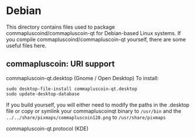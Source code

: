 
Debian
====================
This directory contains files used to package commapluscoind/commapluscoin-qt
for Debian-based Linux systems. If you compile commapluscoind/commapluscoin-qt yourself, there are some useful files here.

## commapluscoin: URI support ##


commapluscoin-qt.desktop  (Gnome / Open Desktop)
To install:

	sudo desktop-file-install commapluscoin-qt.desktop
	sudo update-desktop-database

If you build yourself, you will either need to modify the paths in
the .desktop file or copy or symlink your commapluscoinqt binary to `/usr/bin`
and the `../../share/pixmaps/commapluscoin128.png` to `/usr/share/pixmaps`

commapluscoin-qt.protocol (KDE)

